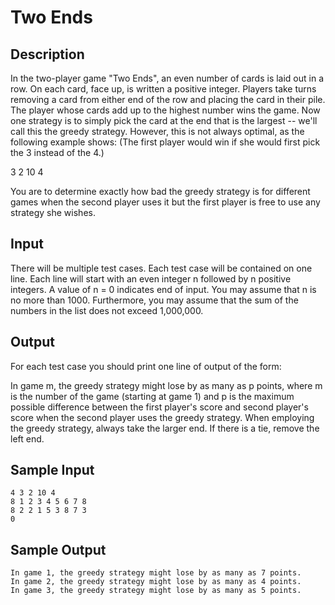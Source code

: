 # Two Ends

## Description

In the two-player game "Two Ends", an even number of cards is laid out in a row. On each card, face up, is written a positive integer. Players take turns removing a card from either end of the row and placing the card in their pile. The player whose cards add up to the highest number wins the game. Now one strategy is to simply pick the card at the end that is the largest -- we'll call this the greedy strategy. However, this is not always optimal, as the following example shows: (The first player would win if she would first pick the 3 instead of the 4.)

3 2 10 4

You are to determine exactly how bad the greedy strategy is for different games when the second player uses it but the first player is free to use any strategy she wishes.

## Input

There will be multiple test cases. Each test case will be contained on one line. Each line will start with an even integer n followed by n positive integers. A value of n = 0 indicates end of input. You may assume that n is no more than 1000. Furthermore, you may assume that the sum of the numbers in the list does not exceed 1,000,000.

## Output

For each test case you should print one line of output of the form:

In game m, the greedy strategy might lose by as many as p points, where m is the number of the game (starting at game 1) and p is the maximum possible difference between the first player's score and second player's score when the second player uses the greedy strategy. When employing the greedy strategy, always take the larger end. If there is a tie, remove the left end.

## Sample Input

```
4 3 2 10 4
8 1 2 3 4 5 6 7 8
8 2 2 1 5 3 8 7 3
0
```

## Sample Output

```
In game 1, the greedy strategy might lose by as many as 7 points.
In game 2, the greedy strategy might lose by as many as 4 points.
In game 3, the greedy strategy might lose by as many as 5 points.
```